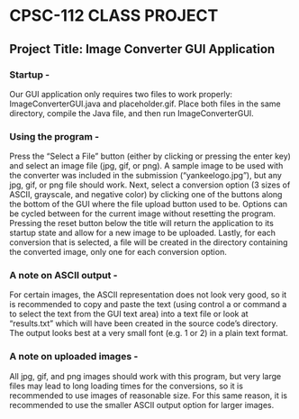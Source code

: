# CPSC-112 CLASS PROJECT
## Project Title: Image Converter GUI Application

### Startup -
Our GUI application only requires two files to work
properly: ImageConverterGUI.java and placeholder.gif.
Place both files in the same directory, compile the Java
file, and then run ImageConverterGUI. 

### Using the program -
Press the “Select a File” button (either by clicking or 
pressing the enter key) and select an image file (jpg,
gif, or png). A sample image to be used with the converter 
was included in the submission (“yankeelogo.jpg”), but any
jpg, gif, or png file should work. Next, select a 
conversion option (3 sizes of ASCII, grayscale, and 
negative color) by clicking one of the buttons along the 
bottom of the GUI where the file upload button used to be. 
Options can be cycled between for the current image without 
resetting the program. Pressing the reset button below the 
title will return the application to its startup state and 
allow for a new image to be uploaded. Lastly, for each 
conversion that is selected, a file will be created in the 
directory containing the converted image, only one for 
each conversion option.

### A note on ASCII output -
For certain images, the ASCII representation does
not look very good, so it is recommended to copy and 
paste the text (using control a or command a to select 
the text from the GUI text area) into a text file or 
look at “results.txt” which will have been created in 
the source code’s directory. The output looks best at 
a very small font (e.g. 1 or 2) in a plain text format.

### A note on uploaded images - 
All jpg, gif, and png images should work with this
program, but very large files may lead to long loading
times for the conversions, so it is recommended to use 
images of reasonable size. For this same reason, it is
recommended to use the smaller ASCII output option for 
larger images.

